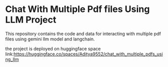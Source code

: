 # Chat With Multiple Pdf files Using LLM Project
This repository contains the code and data for interacting with multiple pdf files using gemini llm model and langchain.

the project is deployed on huggingface space link:https://huggingface.co/spaces/Aditya9552/chat_with_multiple_pdfs_using_llm



